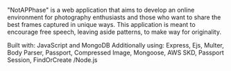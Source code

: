 "NotAPPhase" is a web application that aims to develop an online environment for photography enthusiasts and those who want to share the best frames captured in unique ways. 
This application is meant to encourage free speech, leaving aside patterns, to make way for originality.

Built with: JavaScript and MongoDB 
Additionally using: 
Express, Ejs, Multer, Body Parser, Passport, 
Compressed Image, Mongoose, AWS SKD, Passport Session, 
FindOrCreate /Node.js 
